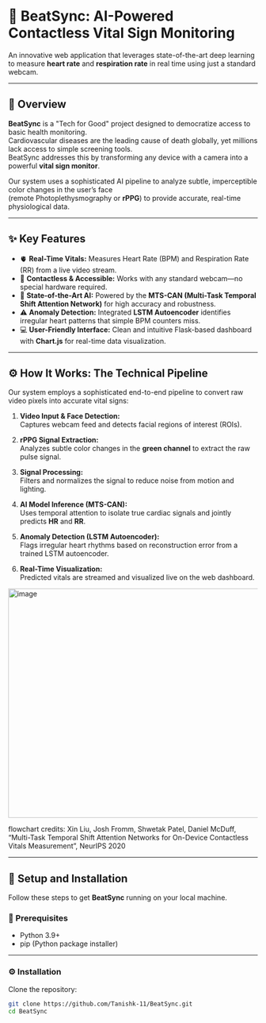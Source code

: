 # 💓 BeatSync: AI-Powered Contactless Vital Sign Monitoring

An innovative web application that leverages state-of-the-art deep learning to measure **heart rate** and **respiration rate** in real time using just a standard webcam.

---

## 🌟 Overview

**BeatSync** is a "Tech for Good" project designed to democratize access to basic health monitoring.  
Cardiovascular diseases are the leading cause of death globally, yet millions lack access to simple screening tools.  
BeatSync addresses this by transforming any device with a camera into a powerful **vital sign monitor**.

Our system uses a sophisticated AI pipeline to analyze subtle, imperceptible color changes in the user’s face  
(remote Photoplethysmography or **rPPG**) to provide accurate, real-time physiological data.

---

## ✨ Key Features

- 🫀 **Real-Time Vitals:** Measures Heart Rate (BPM) and Respiration Rate (RR) from a live video stream.  
- 📸 **Contactless & Accessible:** Works with any standard webcam—no special hardware required.  
- 🧠 **State-of-the-Art AI:** Powered by the **MTS-CAN (Multi-Task Temporal Shift Attention Network)** for high accuracy and robustness.  
- ⚠️ **Anomaly Detection:** Integrated **LSTM Autoencoder** identifies irregular heart patterns that simple BPM counters miss.  
- 💻 **User-Friendly Interface:** Clean and intuitive Flask-based dashboard with **Chart.js** for real-time data visualization.

---

## ⚙️ How It Works: The Technical Pipeline

Our system employs a sophisticated end-to-end pipeline to convert raw video pixels into accurate vital signs:

1. **Video Input & Face Detection:**  
   Captures webcam feed and detects facial regions of interest (ROIs).

2. **rPPG Signal Extraction:**  
   Analyzes subtle color changes in the **green channel** to extract the raw pulse signal.

3. **Signal Processing:**  
   Filters and normalizes the signal to reduce noise from motion and lighting.

4. **AI Model Inference (MTS-CAN):**  
   Uses temporal attention to isolate true cardiac signals and jointly predicts **HR** and **RR**.

5. **Anomaly Detection (LSTM Autoencoder):**  
   Flags irregular heart rhythms based on reconstruction error from a trained LSTM autoencoder.

6. **Real-Time Visualization:**  
   Predicted vitals are streamed and visualized live on the web dashboard.
<img width="1290" height="462" alt="image" src="https://github.com/user-attachments/assets/3d7c383b-4d8f-4d52-9eda-e167eda92554" />

flowchart credits: Xin Liu, Josh Fromm, Shwetak Patel, Daniel McDuff, “Multi-Task Temporal Shift Attention Networks for On-Device Contactless Vitals Measurement”, NeurIPS 2020

---
## 🔧 Setup and Installation

Follow these steps to get **BeatSync** running on your local machine.

### 🧩 Prerequisites

- Python 3.9+
- pip (Python package installer)

---

### ⚙️ Installation

Clone the repository:

```bash
git clone https://github.com/Tanishk-11/BeatSync.git
cd BeatSync
